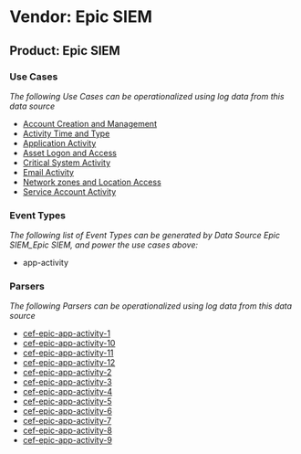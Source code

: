 Vendor: Epic SIEM
=================
Product: Epic SIEM
------------------

### Use Cases

_The following Use Cases can be operationalized using log data from this data source_

* [Account Creation and Management](../UseCases/usecase_account_creation_and_management.md)
* [Activity Time  and Type](../UseCases/usecase_activity_time__and_type.md)
* [Application Activity](../UseCases/usecase_application_activity.md)
* [Asset Logon and Access](../UseCases/usecase_asset_logon_and_access.md)
* [Critical System Activity](../UseCases/usecase_critical_system_activity.md)
* [Email Activity](../UseCases/usecase_email_activity.md)
* [Network zones and Location Access](../UseCases/usecase_network_zones_and_location_access.md)
* [Service Account Activity](../UseCases/usecase_service_account_activity.md)


### Event Types

_The following list of Event Types can be generated by Data Source Epic SIEM_Epic SIEM, and power the use cases above:_

- app-activity


### Parsers

_The following Parsers can be operationalized using log data from this data source_

* [cef-epic-app-activity-1](../Parsers/parserContent_cef-epic-app-activity-1.md)
* [cef-epic-app-activity-10](../Parsers/parserContent_cef-epic-app-activity-10.md)
* [cef-epic-app-activity-11](../Parsers/parserContent_cef-epic-app-activity-11.md)
* [cef-epic-app-activity-12](../Parsers/parserContent_cef-epic-app-activity-12.md)
* [cef-epic-app-activity-2](../Parsers/parserContent_cef-epic-app-activity-2.md)
* [cef-epic-app-activity-3](../Parsers/parserContent_cef-epic-app-activity-3.md)
* [cef-epic-app-activity-4](../Parsers/parserContent_cef-epic-app-activity-4.md)
* [cef-epic-app-activity-5](../Parsers/parserContent_cef-epic-app-activity-5.md)
* [cef-epic-app-activity-6](../Parsers/parserContent_cef-epic-app-activity-6.md)
* [cef-epic-app-activity-7](../Parsers/parserContent_cef-epic-app-activity-7.md)
* [cef-epic-app-activity-8](../Parsers/parserContent_cef-epic-app-activity-8.md)
* [cef-epic-app-activity-9](../Parsers/parserContent_cef-epic-app-activity-9.md)
